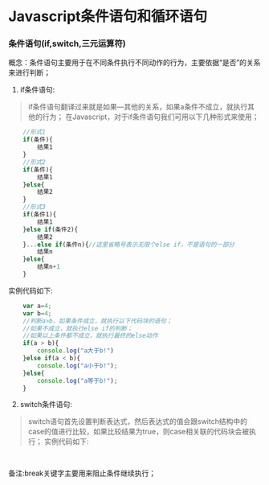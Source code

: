 # Javascript条件语句和循环语句
### 条件语句(if,switch,三元运算符)
概念：条件语句主要用于在不同条件执行不同动作的行为，主要依据“是否”的关系来进行判断；
1. if条件语句:
>if条件语句翻译过来就是如果—其他的关系，如果a条件不成立，就执行其他的行为；
在Javascript，对于if条件语句我们可用以下几种形式来使用；
```javascript
    //形式1
    if(条件){
        结果1
    }
    //形式2
    if(条件){
        结果1
    }else{
        结果2
    }
    //形式3
    if(条件1){
        结果1
    }else if(条件2){
        结果2
    }...else if(条件n){//这里省略号表示无限个else if，不是语句的一部分
        结果n
    }else{
        结果n+1
    } 
```
实例代码如下:
```javascript
    var a=4;
    var b=4;
    //判断a>b，如果条件成立，就执行以下代码块的语句；
    //如果不成立，就执行else if的判断；
    //如果以上条件都不成立，就执行最终的else动作
    if(a > b){
        console.log("a大于b!")
    }else if(a < b){
        console.log("a小于b!");
    }else{
        console.log("a等于b!");
    }
```
2. switch条件语句:
> switch语句首先设置判断表达式，然后表达式的值会跟switch结构中的case的值进行比较，如果比较结果为true，则case相关联的代码块会被执行；
实例代码如下:
```javascript
    
```
备注:break关键字主要用来阻止条件继续执行；